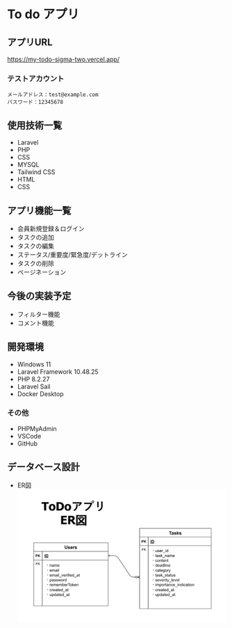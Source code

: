 # To do アプリ

## アプリURL
https://my-todo-sigma-two.vercel.app/

### テストアカウント
~~~
メールアドレス：test@example.com
パスワード：12345678
~~~

## 使用技術一覧
* Laravel
* PHP
* CSS
* MYSQL
* Tailwind CSS
* HTML
* CSS

## アプリ機能一覧
* 会員新規登録＆ログイン
* タスクの追加
* タスクの編集
* ステータス/重要度/緊急度/デットライン
* タスクの削除
* ページネーション

## 今後の実装予定
* フィルター機能
* コメント機能

## 開発環境
* Windows 11
* Laravel Framework 10.48.25
* PHP 8.2.27
* Laravel Sail
* Docker Desktop

### その他
* PHPMyAdmin
* VSCode
* GitHub

## データベース設計

* ER図
![alt text](image-1.png)